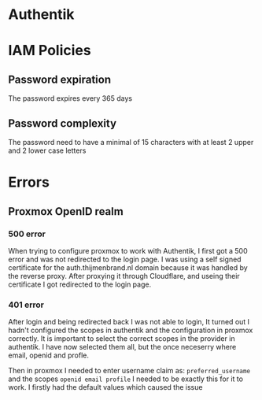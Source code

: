 # Authentik

# IAM Policies

## Password expiration

The password expires every 365 days

## Password complexity

The password need to have a minimal of 15 characters with at least 2 upper and 2 lower case letters

# Errors

## Proxmox OpenID realm

### 500 error

When trying to configure proxmox to work with Authentik, I first got a 500 error and was not redirected to the login page. I was using a self signed certificate for the auth.thijmenbrand.nl domain because it was handled by the reverse proxy. After proxying it through Cloudflare, and useing their certificate I got redirected to the login page.

### 401 error

After login and being redirected back I was not able to login, It turned out I hadn't configured the scopes in authentik and the configuration in proxmox correctly. It is important to select the correct scopes in the provider in authentik. I have now selected them all, but the once neceserry where email, openid and profle.

Then in proxmox I needed to enter username claim as: `preferred_username` and the scopes `openid email profile` I needed to be exactly this for it to work. I firstly had the default values which caused the issue
